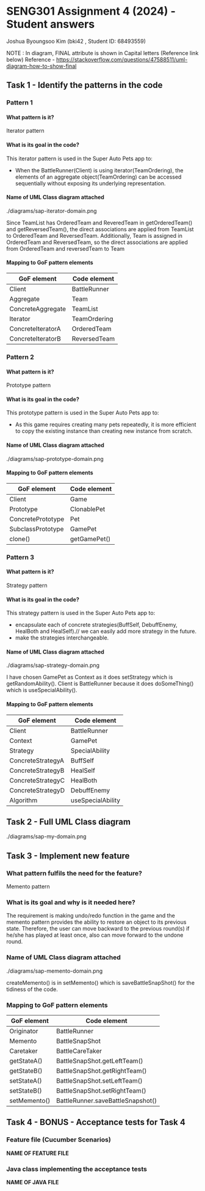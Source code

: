 # SENG301 Assignment 4 (2024) - Student answers

Joshua Byoungsoo Kim (bki42 , Student ID: 68493559)


NOTE : In diagram, FINAL attribute is shown in Capital letters (Reference link below)
Reference - https://stackoverflow.com/questions/47588511/uml-diagram-how-to-show-final

## Task 1 - Identify the patterns in the code


### Pattern 1

#### What pattern is it?

Iterator pattern

#### What is its goal in the code?

This iterator pattern is used in the Super Auto Pets app to:

- When the BattleRunner(Client) is using iterator(TeamOrdering), the elements of an aggregate object(TeamOrdering)
    can be accessed sequentially without exposing its underlying representation.

#### Name of UML Class diagram attached

./diagrams/sap-iterator-domain.png

Since TeamList has OrderedTeam and ReveredTeam in getOrderedTeam() and getReversedTeam(), the direct associations are applied from TeamList to OrderedTeam and ReversedTeam.
Additionally, Team is assigned in OrderedTeam and ReversedTeam, so the direct associations are applied from OrderedTeam and reversedTeam to Team

#### Mapping to GoF pattern elements

| GoF element       | Code element |
|-------------------|--------------|
| Client            | BattleRunner |
| Aggregate         | Team         |
| ConcreteAggregate | TeamList     |
| Iterator          | TeamOrdering |
| ConcreteIteratorA | OrderedTeam  |
| ConcreteIteratorB | ReversedTeam |


### Pattern 2

#### What pattern is it?

Prototype pattern

#### What is its goal in the code?

This prototype pattern is used in the Super Auto Pets app to:

- As this game requires creating many pets repeatedly, it is more efficient to copy the existing instance than creating new instance from scratch.

#### Name of UML Class diagram attached

./diagrams/sap-prototype-domain.png

#### Mapping to GoF pattern elements

| GoF element       | Code element |
|-------------------|--------------|
| Client            | Game         |
| Prototype         | ClonablePet  |
| ConcretePrototype | Pet          |
| SubclassPrototype | GamePet      |
| clone()           | getGamePet() |



### Pattern 3

#### What pattern is it?

Strategy pattern

#### What is its goal in the code?

This strategy pattern is used in the Super Auto Pets app to:

- encapsulate each of concrete strategies(BuffSelf, DebuffEnemy, HealBoth and HealSelf).// we can easily add more strategy in the future.
- make the strategies interchangeable. 

#### Name of UML Class diagram attached

./diagrams/sap-strategy-domain.png

I have chosen GamePet as Context as it does setStrategy which is getRandomAbility().
Client is BattleRunner because it does doSomeThing() which is useSpecialAbility().

#### Mapping to GoF pattern elements

| GoF element       | Code element      |
|-------------------|-------------------|
| Client            | BattleRunner      |
| Context           | GamePet           |
| Strategy          | SpecialAbility    |
| ConcreteStrategyA | BuffSelf          |
| ConcreteStrategyB | HealSelf          |
| ConcreteStrategyC | HealBoth          |
| ConcreteStrategyD | DebuffEnemy       |
| Algorithm         | useSpecialAbility |

## Task 2 - Full UML Class diagram

./diagrams/sap-my-domain.png


## Task 3 - Implement new feature

### What pattern fulfils the need for the feature?

Memento pattern

### What is its goal and why is it needed here?

The requirement is making undo/redo function in the game and the memento pattern provides 
the ability to restore an object to its previous state.
Therefore, the user can move backward to the previous round(s) if he/she has played at least once, 
also can move forward to the undone round.

### Name of UML Class diagram attached

./diagrams/sap-memento-domain.png

createMemento() is in setMemento() which is saveBattleSnapShot() for the tidiness of the code.

### Mapping to GoF pattern elements

| GoF element  | Code element                      |
|--------------|-----------------------------------|
| Originator   | BattleRunner                      |
| Memento      | BattleSnapShot                    |
| Caretaker    | BattleCareTaker                   |
| getStateA()  | BattleSnapShot.getLeftTeam()      |
| getStateB()  | BattleSnapShot.getRightTeam()     |
| setStateA()  | BattleSnapShot.setLeftTeam()      |
| setStateB()  | BattleSnapShot.setRightTeam()     |
| setMemento() | BattleRunner.saveBattleSnapshot() |


## Task 4 - BONUS - Acceptance tests for Task 4

### Feature file (Cucumber Scenarios)

**NAME OF FEATURE FILE**

### Java class implementing the acceptance tests

**NAME OF JAVA FILE**

